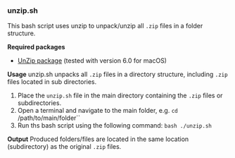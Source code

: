 ### unzip.sh
This bash script uses unzip to unpack/unzip all `.zip` files in a folder structure.

**Required packages**
- [UnZip package](https://infozip.sourceforge.net/) (tested with version 6.0 for macOS)

**Usage**
unzip.sh unpacks all `.zip` files in a directory structure, including `.zip` files located in sub directories.
1. Place the `unzip.sh` file in the main directory containing the `.zip` files or subdirectories.
2. Open a terminal and navigate to the main folder, e.g. `cd `/path/to/main/folder``
3. Run ths bash script using the following command: `bash ./unzip.sh`

**Output**
Produced folders/files are located in the same location (subdirectory) as the original `.zip` files.